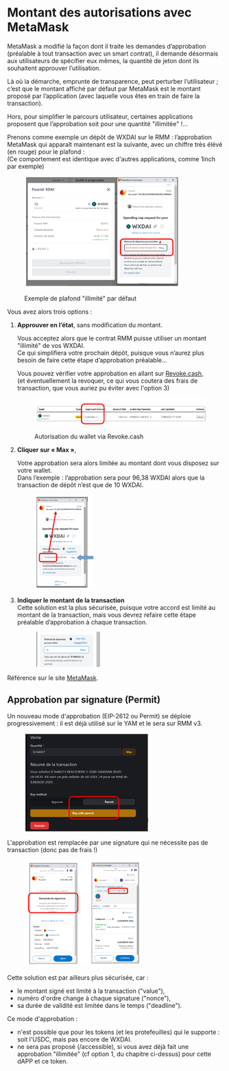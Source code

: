 # Montant des autorisations avec MetaMask

MetaMask a modifié la façon dont il traite les demandes d’approbation (préalable à tout transaction avec un smart contrat), il demande désormais aux utilisateurs de spécifier eux mêmes, la quantité de jeton dont ils souhaitent approuver l’utilisation.

Là où la démarche, emprunte de transparence, peut perturber l’utilisateur ; c’est que le montant affiché par défaut par MetaMask est le montant proposé par l’application (avec laquelle vous êtes en train de faire la transaction).

Hors, pour simplifier le parcours utilisateur, certaines applications proposent que l’approbation soit pour une quantité "illimitée" !…

Prenons comme exemple un dépôt de WXDAI sur le RMM : l’approbation MetaMask qui apparaît maintenant est la suivante, avec un chiffre très élévé (en rouge) pour le plafond :\
(Ce comportement est identique avec d'autres applications, comme 1inch par exemple)

<figure><img src="../.gitbook/assets/image (1) (1) (1) (1) (1) (1) (1) (1) (1) (1) (1).png" alt="" width="361"><figcaption><p>Exemple de plafond "illimité" par défaut</p></figcaption></figure>

Vous avez alors trois options :&#x20;

1.  **Approuver en l’état**, sans modification du montant.

    Vous acceptez alors que le contrat RMM puisse utiliser un montant "illimité" de vos WXDAI. \
    Ce qui simplifiera votre prochain dépôt, puisque vous n’aurez plus besoin de faire cette étape d’approbation préalable…

    Vous pouvez vérifier votre approbation en allant sur [Revoke.cash](https://revoke.cash/), \
    (et éventuellement la revoquer, ce qui vous coutera des frais de transaction, que vous auriez pu éviter avec l'option 3)

    <figure><img src="../.gitbook/assets/image (2) (1) (1) (1) (1) (1).png" alt=""><figcaption><p>Autorisation du wallet via Revoke.cash</p></figcaption></figure>
2.  **Cliquer sur « Max »**,

    Votre approbation sera alors limitée au montant dont vous disposez sur votre wallet.\
    Dans l’exemple : l’approbation sera pour 96,38 WXDAI alors que la transaction de dépôt n’est que de 10 WXDAI.

    <figure><img src="../.gitbook/assets/image (3) (1).png" alt="" width="138"><figcaption></figcaption></figure>
3.  **Indiquer le montant de la transaction** \
    Cette solution est la plus sécurisée, puisque votre accord est limité au montant de la transaction, mais vous devrez refaire cette étape préalable d’approbation à chaque transaction.

    <figure><img src="../.gitbook/assets/image (4) (1).png" alt="" width="154"><figcaption></figcaption></figure>

Référence sur le site [MetaMask](https://support.metamask.io/hc/en-us/articles/6055177143579-How-to-customize-token-approvals-with-a-spending-cap).

## Approbation par signature (Permit)

Un nouveau mode d'approbation (EIP-2612 ou Permit) se déploie progressivement : il est déjà utilisé sur le YAM et le sera sur RMM v3.&#x20;

<figure><img src="../.gitbook/assets/image (2) (1).png" alt="" width="291"><figcaption></figcaption></figure>

L'approbation est remplacée par une signature qui ne nécessite pas de transaction (donc pas de frais !)

<figure><img src="../.gitbook/assets/image (6) (1).png" alt="" width="275"><figcaption></figcaption></figure>

Cette solution est par ailleurs plus sécurisée, car :

* le montant signé est limité à la transaction ("value"),
* numéro d'ordre change à chaque signature ("nonce"),
* sa durée de validité est limitée dans le temps ("deadline").

Ce mode d'approbation :

* n'est possible que pour les tokens (et les protefeuilles) qui le supporte : soit l'USDC, mais pas encore de WXDAI.
* ne sera pas proposé (/accessible), si vous avez déjà fait une approbation "illimitée" (cf option 1, du chapitre ci-dessus) pour cette dAPP et ce token.
